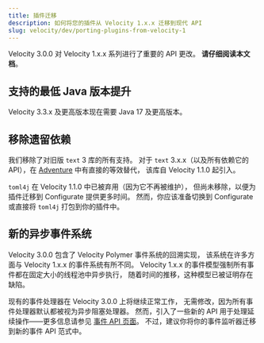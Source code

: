 ```yaml
---
title: 插件迁移
description: 如何将您的插件从 Velocity 1.x.x 迁移到现代 API
slug: velocity/dev/porting-plugins-from-velocity-1
---
```


Velocity 3.0.0 对 Velocity 1.x.x 系列进行了重要的 API 更改。
**请仔细阅读本文档**。


## 支持的最低 Java 版本提升

Velocity 3.3.x 及更高版本现在需要 Java 17 及更高版本。

## 移除遗留依赖

我们移除了对旧版 `text` 3 库的所有支持。
对于 `text` 3.x.x（以及所有依赖它的 API），在 [Adventure](https://docs.advntr.dev/) 中有直接的等效替代，
该库自 Velocity 1.1.0 起引入。


`toml4j` 在 Velocity 1.1.0 中已被弃用（因为它不再被维护），
但尚未移除，以便为插件迁移到 Configurate 提供更多时间。
然而，你应该准备切换到 Configurate 或直接将 `toml4j` 打包到你的插件中。

## 新的异步事件系统

Velocity 3.0.0 包含了 Velocity Polymer 事件系统的回溯实现，
该系统在许多方面与 Velocity 1.x.x 的事件系统有所不同。
Velocity 1.x.x 的事件模型强制所有事件都在固定大小的线程池中异步执行，
随着时间的推移，这种模型已被证明存在缺陷。

现有的事件处理器在 Velocity 3.0.0 上将继续正常工作，
无需修改，因为所有事件处理器默认都被视为异步阻塞处理器。
然而，引入了一些新的 API 用于处理延续操作——更多信息请参见 [事件 API 页面](/velocity/dev/event-api)。
不过，建议你将你的事件监听器迁移到新的事件 API 范式中。

